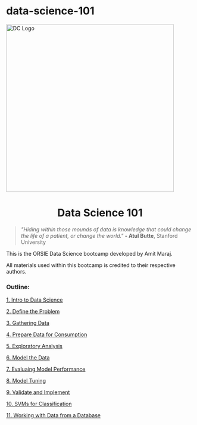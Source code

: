 # data-science-101

<img style="width:450px;" src="https://durhamcollege.ca/wp-content/uploads/ai-hub-header.jpg" alt="DC Logo"/>

<h1 style="text-align:center;">Data Science 101</h1>

<blockquote><i>"Hiding within those mounds of data is knowledge that could change the life of a patient, or change the world."</i> <strong>- Atul Butte</strong>, Stanford University</blockquote>

This is the ORSIE Data Science bootcamp developed by Amit Maraj. 

All materials used within this bootcamp is credited to their respective authors. 


### Outline:

[1. Intro to Data Science](https://github.com/maraja/data-science-101/blob/master/Lesson%2001/Lesson%201.ipynb)

[2. Define the Problem](https://github.com/maraja/data-science-101/blob/master/Lesson%2002/Lesson%202.ipynb)

[3. Gathering Data](https://github.com/maraja/data-science-101/blob/master/Lesson%2003/Lesson%203.ipynb)

[4. Prepare Data for Consumption](https://github.com/maraja/data-science-101/blob/master/Lesson%2004/Lesson%204.ipynb)

[5. Exploratory Analysis](https://github.com/maraja/data-science-101/blob/master/Lesson%2005/Lesson%205.ipynb)

[6. Model the Data](https://github.com/maraja/data-science-101/blob/master/Lesson%2006/Lesson%206.ipynb)

[7. Evaluaing Model Performance](https://github.com/maraja/data-science-101/blob/master/Lesson%2007/Lesson%207.ipynb)

[8. Model Tuning](https://github.com/maraja/data-science-101/blob/master/Lesson%2008/Lesson%208.ipynb)

[9. Validate and Implement](https://github.com/maraja/data-science-101/blob/master/Lesson%2009/Lesson%209.ipynb)

[10. SVMs for Classification](https://github.com/maraja/data-science-101/blob/master/Lesson%2010/Lesson%2010.ipynb)

[11. Working with Data from a Database](https://github.com/maraja/data-science-101/blob/master/Lesson%2011/Lesson%2011.ipynb)
